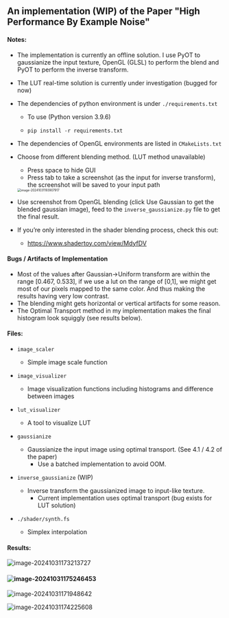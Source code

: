 ## An implementation (WIP) of the Paper "High Performance By Example Noise"

#### Notes:

* The implementation is currently an offline solution. I use PyOT to gaussianize the input texture, OpenGL (GLSL) to perform the blend and PyOT to perform the inverse transform.

* The LUT real-time solution is currently under investigation (bugged for now)

* The dependencies of python environment is under `./requirements.txt`

  * To use (Python version 3.9.6)

  * ```shell
    pip install -r requirements.txt
    ```

* The dependencies of OpenGL environments are listed in `CMakeLists.txt`

* Choose from different blending method. (LUT method unavailable)

  * Press space to hide GUI
  * Press tab to take a screenshot (as the input for inverse transform), the screenshot will be saved to your input path

  <img src="https://s2.loli.net/2024/11/01/yYjBHN9mLT3gvpe.png" alt="image-20241031193907917" style="zoom:50%;" />

* Use screenshot from OpenGL blending (click Use Gaussian to get the blended gaussian image), feed to the `inverse_gaussianize.py` file to get the final result.
* If you’re only interested in the shader blending process, check this out:
  * https://www.shadertoy.com/view/MdyfDV



#### Bugs / Artifacts of Implementation 

* Most of the values after Gaussian->Uniform transform are within the range [0.467, 0.533], if we use a lut on the range of [0,1], we might get most of our pixels mapped to the same color. And thus making the results having very low contrast.
* The blending might gets horizontal or vertical artifacts for some reason.
* The Optimal Transport method in my implementation makes the final histogram look squiggly (see results below).



#### Files:

* `image_scaler` 

  * Simple image scale function

* `image_visualizer`

  * Image visualization functions including histograms and difference between images

* `lut_visualizer`

  * A tool to visualize LUT

* `gaussianize`

  * Gaussianize the input image using optimal transport. (See 4.1 / 4.2 of the paper)
    * Use a batched implementation to avoid OOM.

* `inverse_gaussianize` (WIP)

  * Inverse transform the gaussianized image to input-like texture.
    * Current implementation uses optimal transport (bug exists for LUT solution)

* `./shader/synth.fs`

  * Simplex interpolation 

  

#### Results:

![image-20241031173213727](https://s2.loli.net/2024/11/01/9LPFIRrio5hez87.png)

#### ![image-20241031175246453](https://s2.loli.net/2024/11/01/m7qSXscVNyD6grH.png)

![image-20241031171948642](https://s2.loli.net/2024/11/01/nb7AZWKaJ3RDiIX.png)

![image-20241031174225608](https://s2.loli.net/2024/11/01/pz92ctyvwEngoRB.png)
